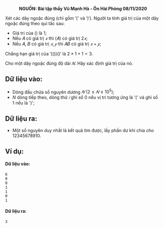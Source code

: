 **<center>NGUỒN: Bài tập thầy Vũ Mạnh Hà - Ôn Hải Phòng 08/11/2020</center>**

Xét các dãy ngoặc đúng (chỉ gồm ′(' và ′)′). Người ta tính giá trị của một dãy ngoặc đúng theo qui tắc sau:
- Giá trị của () là $1$;
- Nếu 𝐴 có giá trị $𝑥$ thì (𝐴) có giá trị $2𝑥$;
- Nếu 𝐴, 𝐵 có giá trị $𝑥, 𝑦$ thì 𝐴𝐵 có giá trị $𝑥 + 𝑦$;

Chẳng hạn giá trị của ′(())()′ là $2 × 1 + 1 = 3$.

Cho một dãy ngoặc đúng độ dài $𝑁$. Hãy xác định giá trị của nó.

## Dữ liệu vào:
- Dòng đầu chứa số nguyên dương $𝑁\ (2 ≤ 𝑁 ≤ 10^5)$;
- $N$ dòng tiếp theo, dòng thứ $𝑖$ ghi số $0$ nếu vị trí tương ứng là '(' và ghi số $1$ nếu là ')';

## Dữ liệu ra:
- Một số nguyên duy nhất là kết quả tìm được, lấy phần dư khi chia cho $12345678910$.

## Ví dụ:
#### Dữ liệu vào:
```
6
0
0
1
1
0
1
```

#### Dữ liệu ra:
```
3
```